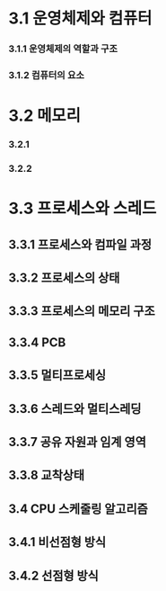 # 3.1 운영체제와 컴퓨터 
### 3.1.1 운영체제의 역할과 구조 <br>
### 3.1.2 컴퓨터의 요소 <br>

# 3.2 메모리
### 3.2.1<br>
### 3.2.2<br>

# 3.3 프로세스와 스레드
## 3.3.1 프로세스와 컴파일 과정<br>
## 3.3.2 프로세스의 상태<br>
## 3.3.3 프로세스의 메모리 구조<br>
## 3.3.4 PCB<br>
## 3.3.5 멀티프로세싱<br>
## 3.3.6 스레드와 멀티스레딩<br>
## 3.3.7 공유 자원과 임계 영역<br>
## 3.3.8 교착상태<br>

## 3.4 CPU 스케줄링 알고리즘
## 3.4.1 비선점형 방식
## 3.4.2 선점형 방식
